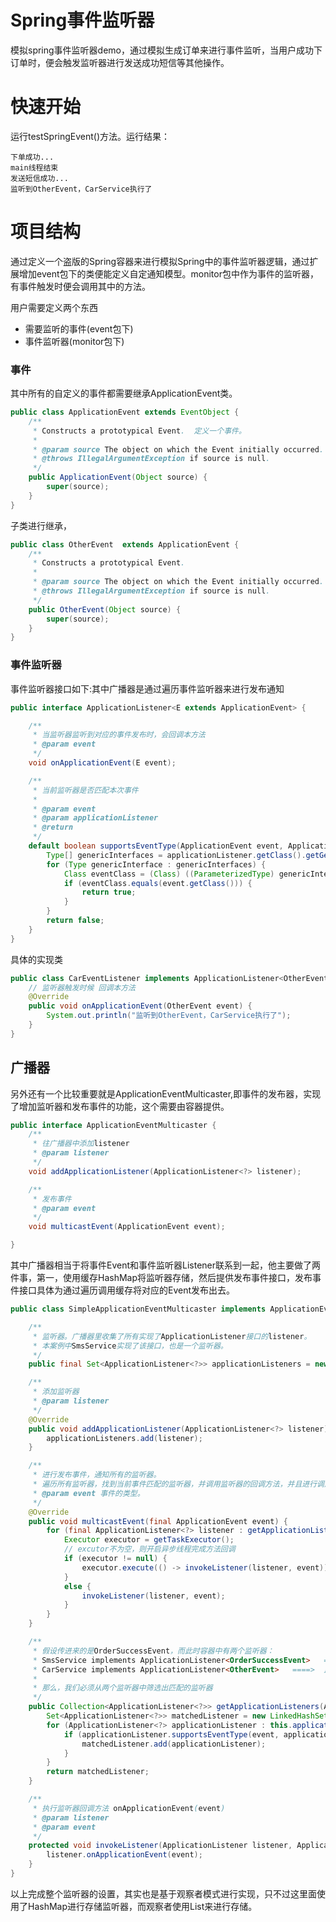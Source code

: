 # Spring事件监听器
模拟spring事件监听器demo，通过模拟生成订单来进行事件监听，当用户成功下订单时，便会触发监听器进行发送成功短信等其他操作。

# 快速开始

运行testSpringEvent()方法。运行结果：

```shell
下单成功...
main线程结束
发送短信成功...
监听到OtherEvent，CarService执行了
```

# 项目结构

通过定义一个盗版的Spring容器来进行模拟Spring中的事件监听器逻辑，通过扩展增加event包下的类便能定义自定通知模型。monitor包中作为事件的监听器，有事件触发时便会调用其中的方法。

用户需要定义两个东西

- 需要监听的事件(event包下)
- 事件监听器(monitor包下)

### 事件

其中所有的自定义的事件都需要继承ApplicationEvent类。

```java
public class ApplicationEvent extends EventObject {
    /**
     * Constructs a prototypical Event.  定义一个事件。
     *
     * @param source The object on which the Event initially occurred.
     * @throws IllegalArgumentException if source is null.
     */
    public ApplicationEvent(Object source) {
        super(source);
    }
}
```

子类进行继承，

```java
public class OtherEvent  extends ApplicationEvent {
    /**
     * Constructs a prototypical Event.
     *
     * @param source The object on which the Event initially occurred.
     * @throws IllegalArgumentException if source is null.
     */
    public OtherEvent(Object source) {
        super(source);
    }
}
```

### 事件监听器

事件监听器接口如下:其中广播器是通过遍历事件监听器来进行发布通知

```java
public interface ApplicationListener<E extends ApplicationEvent> {

    /**
     * 当监听器监听到对应的事件发布时，会回调本方法
     * @param event
     */
    void onApplicationEvent(E event);

    /**
     * 当前监听器是否匹配本次事件
     *
     * @param event
     * @param applicationListener
     * @return
     */
    default boolean supportsEventType(ApplicationEvent event, ApplicationListener applicationListener) {
        Type[] genericInterfaces = applicationListener.getClass().getGenericInterfaces();
        for (Type genericInterface : genericInterfaces) {
            Class eventClass = (Class) ((ParameterizedType) genericInterface).getActualTypeArguments()[0];
            if (eventClass.equals(event.getClass())) {
                return true;
            }
        }
        return false;
    }
}
```

具体的实现类

```java
public class CarEventListener implements ApplicationListener<OtherEvent> {
    // 监听器触发时候 回调本方法
    @Override
    public void onApplicationEvent(OtherEvent event) {
        System.out.println("监听到OtherEvent，CarService执行了");
    }
}
```

## 广播器

另外还有一个比较重要就是ApplicationEventMulticaster,即事件的发布器，实现了增加监听器和发布事件的功能，这个需要由容器提供。

```java
public interface ApplicationEventMulticaster {
    /**
     * 往广播器中添加listener
     * @param listener
     */
    void addApplicationListener(ApplicationListener<?> listener);

    /**
     * 发布事件
     * @param event
     */
    void multicastEvent(ApplicationEvent event);

}
```

其中广播器相当于将事件Event和事件监听器Listener联系到一起，他主要做了两件事，第一，使用缓存HashMap将监听器存储，然后提供发布事件接口，发布事件接口具体为通过遍历调用缓存将对应的Event发布出去。

```java
public class SimpleApplicationEventMulticaster implements ApplicationEventMulticaster {

    /**
     * 监听器。广播器里收集了所有实现了ApplicationListener接口的listener。
     * 本案例中SmsService实现了该接口，也是一个监听器。
     */
    public final Set<ApplicationListener<?>> applicationListeners = new LinkedHashSet<>();

    /**
     * 添加监听器
     * @param listener
     */
    @Override
    public void addApplicationListener(ApplicationListener<?> listener) {
        applicationListeners.add(listener);
    }

    /**
     * 进行发布事件，通知所有的监听器。
     * 遍历所有监听器，找到当前事件匹配的监听器，并调用监听器的回调方法，并且进行调用
     * @param event 事件的类型。
     */
    @Override
    public void multicastEvent(final ApplicationEvent event) {
        for (final ApplicationListener<?> listener : getApplicationListeners(event)) {
            Executor executor = getTaskExecutor();
            // excutor不为空，则开启异步线程完成方法回调
            if (executor != null) {
                executor.execute(() -> invokeListener(listener, event));
            }
            else {
                invokeListener(listener, event);
            }
        }
    }

    /**
     * 假设传进来的是OrderSuccessEvent，而此时容器中有两个监听器：
     * SmsService implements ApplicationListener<OrderSuccessEvent>   ====>  监听OrderSuccessEvent
     * CarService implements ApplicationListener<OtherEvent>   ====>  监听OtherEvent
     *
     * 那么，我们必须从两个监听器中筛选出匹配的监听器
     */
    public Collection<ApplicationListener<?>> getApplicationListeners(ApplicationEvent event) {
        Set<ApplicationListener<?>> matchedListener = new LinkedHashSet<>();
        for (ApplicationListener<?> applicationListener : this.applicationListeners) {
            if (applicationListener.supportsEventType(event, applicationListener)) {
                matchedListener.add(applicationListener);
            }
        }
        return matchedListener;
    }

    /**
     * 执行监听器回调方法 onApplicationEvent(event)
     * @param listener
     * @param event
     */
    protected void invokeListener(ApplicationListener listener, ApplicationEvent event) {
        listener.onApplicationEvent(event);
    }
}
```

以上完成整个监听器的设置，其实也是基于观察者模式进行实现，只不过这里面使用了HashMap进行存储监听器，而观察者使用List来进行存储。